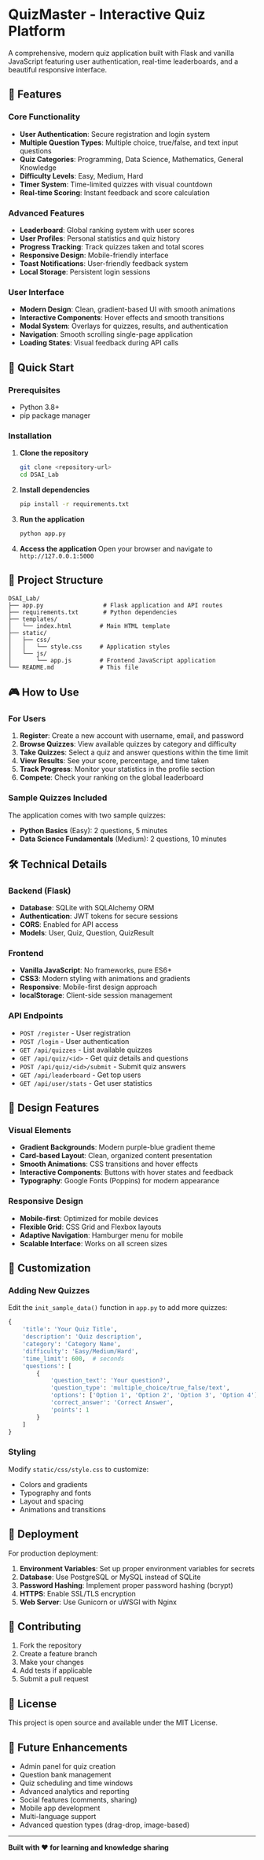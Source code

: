 # QuizMaster - Interactive Quiz Platform

A comprehensive, modern quiz application built with Flask and vanilla JavaScript featuring user authentication, real-time leaderboards, and a beautiful responsive interface.

## 🌟 Features

### Core Functionality
- **User Authentication**: Secure registration and login system
- **Multiple Question Types**: Multiple choice, true/false, and text input questions
- **Quiz Categories**: Programming, Data Science, Mathematics, General Knowledge
- **Difficulty Levels**: Easy, Medium, Hard
- **Timer System**: Time-limited quizzes with visual countdown
- **Real-time Scoring**: Instant feedback and score calculation

### Advanced Features
- **Leaderboard**: Global ranking system with user scores
- **User Profiles**: Personal statistics and quiz history
- **Progress Tracking**: Track quizzes taken and total scores
- **Responsive Design**: Mobile-friendly interface
- **Toast Notifications**: User-friendly feedback system
- **Local Storage**: Persistent login sessions

### User Interface
- **Modern Design**: Clean, gradient-based UI with smooth animations
- **Interactive Components**: Hover effects and smooth transitions
- **Modal System**: Overlays for quizzes, results, and authentication
- **Navigation**: Smooth scrolling single-page application
- **Loading States**: Visual feedback during API calls

## 🚀 Quick Start

### Prerequisites
- Python 3.8+
- pip package manager

### Installation

1. **Clone the repository**
   ```bash
   git clone <repository-url>
   cd DSAI_Lab
   ```

2. **Install dependencies**
   ```bash
   pip install -r requirements.txt
   ```

3. **Run the application**
   ```bash
   python app.py
   ```

4. **Access the application**
   Open your browser and navigate to `http://127.0.0.1:5000`

## 📁 Project Structure

```
DSAI_Lab/
├── app.py                 # Flask application and API routes
├── requirements.txt       # Python dependencies
├── templates/
│   └── index.html        # Main HTML template
├── static/
│   ├── css/
│   │   └── style.css     # Application styles
│   └── js/
│       └── app.js        # Frontend JavaScript application
└── README.md             # This file
```

## 🎮 How to Use

### For Users

1. **Register**: Create a new account with username, email, and password
2. **Browse Quizzes**: View available quizzes by category and difficulty
3. **Take Quizzes**: Select a quiz and answer questions within the time limit
4. **View Results**: See your score, percentage, and time taken
5. **Track Progress**: Monitor your statistics in the profile section
6. **Compete**: Check your ranking on the global leaderboard

### Sample Quizzes Included

The application comes with two sample quizzes:
- **Python Basics** (Easy): 2 questions, 5 minutes
- **Data Science Fundamentals** (Medium): 2 questions, 10 minutes

## 🛠 Technical Details

### Backend (Flask)
- **Database**: SQLite with SQLAlchemy ORM
- **Authentication**: JWT tokens for secure sessions
- **CORS**: Enabled for API access
- **Models**: User, Quiz, Question, QuizResult

### Frontend
- **Vanilla JavaScript**: No frameworks, pure ES6+
- **CSS3**: Modern styling with animations and gradients
- **Responsive**: Mobile-first design approach
- **localStorage**: Client-side session management

### API Endpoints

- `POST /register` - User registration
- `POST /login` - User authentication
- `GET /api/quizzes` - List available quizzes
- `GET /api/quiz/<id>` - Get quiz details and questions
- `POST /api/quiz/<id>/submit` - Submit quiz answers
- `GET /api/leaderboard` - Get top users
- `GET /api/user/stats` - Get user statistics

## 🎨 Design Features

### Visual Elements
- **Gradient Backgrounds**: Modern purple-blue gradient theme
- **Card-based Layout**: Clean, organized content presentation
- **Smooth Animations**: CSS transitions and hover effects
- **Interactive Components**: Buttons with hover states and feedback
- **Typography**: Google Fonts (Poppins) for modern appearance

### Responsive Design
- **Mobile-first**: Optimized for mobile devices
- **Flexible Grid**: CSS Grid and Flexbox layouts
- **Adaptive Navigation**: Hamburger menu for mobile
- **Scalable Interface**: Works on all screen sizes

## 🔧 Customization

### Adding New Quizzes
Edit the `init_sample_data()` function in `app.py` to add more quizzes:

```python
{
    'title': 'Your Quiz Title',
    'description': 'Quiz description',
    'category': 'Category Name',
    'difficulty': 'Easy/Medium/Hard',
    'time_limit': 600,  # seconds
    'questions': [
        {
            'question_text': 'Your question?',
            'question_type': 'multiple_choice/true_false/text',
            'options': ['Option 1', 'Option 2', 'Option 3', 'Option 4'],
            'correct_answer': 'Correct Answer',
            'points': 1
        }
    ]
}
```

### Styling
Modify `static/css/style.css` to customize:
- Colors and gradients
- Typography and fonts
- Layout and spacing
- Animations and transitions

## 🚀 Deployment

For production deployment:

1. **Environment Variables**: Set up proper environment variables for secrets
2. **Database**: Use PostgreSQL or MySQL instead of SQLite
3. **Password Hashing**: Implement proper password hashing (bcrypt)
4. **HTTPS**: Enable SSL/TLS encryption
5. **Web Server**: Use Gunicorn or uWSGI with Nginx

## 🤝 Contributing

1. Fork the repository
2. Create a feature branch
3. Make your changes
4. Add tests if applicable
5. Submit a pull request

## 📝 License

This project is open source and available under the MIT License.

## 🎯 Future Enhancements

- Admin panel for quiz creation
- Question bank management
- Quiz scheduling and time windows
- Advanced analytics and reporting
- Social features (comments, sharing)
- Mobile app development
- Multi-language support
- Advanced question types (drag-drop, image-based)

---

**Built with ❤️ for learning and knowledge sharing**